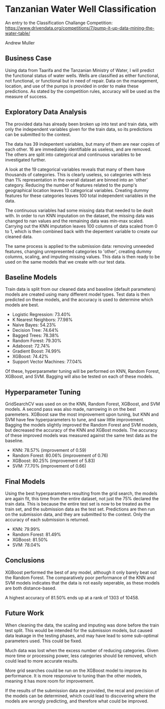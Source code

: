 # Tanzanian Water Well Classification

An entry to the Classification Challange Competition: https://www.drivendata.org/competitions/7/pump-it-up-data-mining-the-water-table/

Andrew Muller

## Business Case

Using data from Taarifa and the Tanzanian Ministry of Water, I will predict the functional status of water wells. Wells are classified as either functional, not functional, or functional but in need of repair. Data on the management, location, and use of the pumps is provided in order to make these predictions. As stated by the competition rules, accuracy will be used as the measure of success.

## Exploratory Data Analysis

The provided data has already been broken up into test and train data, with only the independent variables given for the train data, so its predictions can be submitted to the contest.

The data has 39 indepentent variables, but many of them are near copies of each other. 16 are immediately identifiable as useless, and are removed. The others are split into categorical and continuous variables to be investigated further.

A look at the 19 categorical variables reveals that many of them have thousands of categories. This is clearly useless, so categories with less than 1% representation in the overall dataset are binned into an 'other' category. Reducing the number of features related to the pump's geographical location leaves 13 categorical variables. Creating dummy features for these categories leaves 100 total independent variables in the data.

The continuous variables had some missing data that needed to be dealt with. In order to run KNN imputation on the dataset, the missing data was changed to nan values and the remaining data was min-max scaled. Carrying out the KNN imputation leaves 100 columns of data scaled from 0 to 1, which is then combined back with the depentent variable to create our cleaned data.

The same process is applied to the submission data: removing unneeded features, changing unrepresented categories to 'other', creating dummy columns, scaling, and imputing missing values. This data is then ready to be used on the same models that we create with our test data.

## Baseline Models

Train data is split from our cleaned data and baseline (default parameters) models are created using many different model types. Test data is then predicted on these models, and the accuracy is used to determine which models are best.

- Logistic Regression: 73.40%
- K Nearest Neighbors: 77.98%
- Naive Bayes: 54.23%
- Decision Tree: 74.64%
- Bagged Trees: 78.38%
- Random Forest: 79.30%
- Adaboost: 72.74%
- Gradient Boost: 74.99%
- XGBoost: 74.42%
- Support Vector Machines: 77.04%

Of these, hyperparameter tuning will be performed on KNN, Random Forest, XGBoost, and SVM. Bagging will also be tested on each of these models.

## Hyperparameter Tuning

GridSearchCV was used on on the KNN, Random Forest, XGBoost, and SVM models. A second pass was also made, narrowing in on the best paremeters. XGBoost saw the most improvement upon tuning, but KNN and SVM have few hyperparameters to tune, and saw little improvement. Bagging the models slightly improved the Random Forest and SVM models, but decreased the accuracy of the KNN and XGBost models. The accuracy of these improved models was measured against the same test data as the baseline.

- KNN: 78.57% (improvement of 0.59)
- Random Forest: 80.06% (improvement of 0.76)
- XGBoost: 80.25% (improvement of 5.83)
- SVM: 77.70% (improvement of 0.66)

## Final Models

Using the best hyperparameters resulting from the grid search, the models are again fit, this time from the entire dataset, not just the 75% declared the train data. This is because the entire test set is now to be treated as the train set, and the submission data as the test set. Predictions are then run on the submission data, and they are submitted to the contest. Only the accuracy of each submission is returned.

- KNN: 79.99%
- Random Forest: 81.49%
- XGBoost: 81.50%
- SVM: 78.04%

## Conclusions

XGBoost performed the best of any model, although it only barely beat out the Random Forest. The comparatively poor performance of the KNN and SVM models indicates that the data is not easily seperable, as these models are both distance-based.

A highest accuracy of 81.50% ends up at a rank of 1303 of 10458.

## Future Work

When cleaning the data, the scaling and imputing was done before the train test split. This would be intended for the submission models, but caused data leakage in the testing phases, and may have lead to some sub-optimal parameters used. This could be fixed.

Much data was lost when the excess number of reducing categories. Given more time or processing power, less categories should be removed, which could lead to more accurate results.

More grid searches could be run on the XGBoost model to improve its performance. It is more responsive to tuning than the other models, meaning it has more room for improvement.

If the results of the submission data are provided, the recal and precision of the models can be determined, which could lead to discovering where the models are wrongly predicting, and therefore what could be improved.

